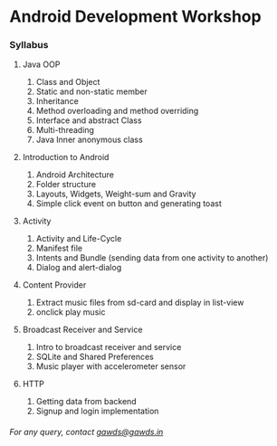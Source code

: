 # Android Development Workshop

### Syllabus

1. Java OOP
    1. Class and Object
    2. Static and non-static member
    3. Inheritance
    4. Method overloading and method overriding
    5. Interface and abstract Class
    6. Multi-threading
    7. Java Inner anonymous class

2. Introduction to Android
    1. Android Architecture
    2. Folder structure
    3. Layouts, Widgets, Weight-sum and Gravity
    4. Simple click event on button and generating toast

3. Activity
    1. Activity and Life-Cycle
    2. Manifest file
    3. Intents and Bundle (sending data from one activity to another)
    4. Dialog and alert-dialog

4. Content Provider 
    1. Extract music files from sd-card and display in list-view
    2. onclick play music 

5. Broadcast Receiver and Service
    1. Intro to broadcast receiver and service
    2. SQLite and Shared Preferences
    3. Music player with accelerometer sensor

6. HTTP
    1. Getting data from backend
    2. Signup and login implementation

###### For any query, contact gawds@gawds.in